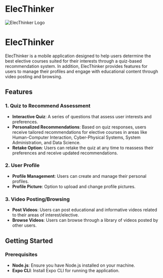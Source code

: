 # ElecThinker

![ElecThinker Logo](assets/logo.png)

# ElecThinker

ElecThinker is a mobile application designed to help users determine the best elective courses suited for their interests through a quiz-based recommendation system. In addition, ElecThinker provides features for users to manage their profiles and engage with educational content through video posting and browsing.

## Features

### 1. Quiz to Recommend Assessment
- **Interactive Quiz**: A series of questions that assess user interests and preferences.
- **Personalized Recommendations**: Based on quiz responses, users receive tailored recommendations for elective courses in areas like Human-Computer Interaction, Cyber-Physical Systems, System Administration, and Data Science.
- **Retake Option**: Users can retake the quiz at any time to reassess their preferences and receive updated recommendations.

### 2. User Profile
- **Profile Management**: Users can create and manage their personal profiles.
- **Profile Picture**: Option to upload and change profile pictures.

### 3. Video Posting/Browsing
- **Post Videos**: Users can post educational and informative videos related to their areas of interest/elective.
- **Browse Videos**: Users can browse through a library of videos posted by other users.

## Getting Started

### Prerequisites
- **Node.js**: Ensure you have Node.js installed on your machine.
- **Expo CLI**: Install Expo CLI for running the application.
